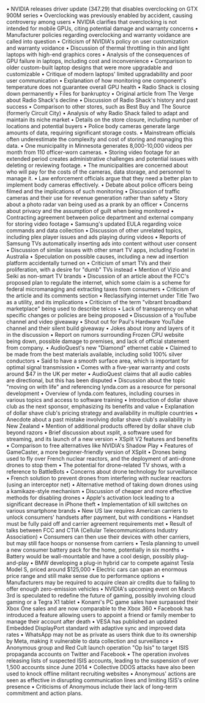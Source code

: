 • NVIDIA releases driver update (347.29) that disables overclocking on GTX 900M series
• Overclocking was previously enabled by accident, causing controversy among users
• NVIDIA clarifies that overclocking is not intended for mobile GPUs, citing potential damage and warranty concerns
• Manufacturer policies regarding overclocking and warranty voidance are called into question
• Criticism of NVIDIA's policy on user customization and warranty voidance
• Discussion of thermal throttling in thin and light laptops with high-end graphics cores
• Analysis of the consequences of GPU failure in laptops, including cost and inconvenience
• Comparison to older custom-built laptop designs that were more upgradable and customizable
• Critique of modern laptops' limited upgradability and poor user communication
• Explanation of how monitoring one component's temperature does not guarantee overall GPU health
• Radio Shack is closing down permanently
• Files for bankruptcy
• Original article from The Verge about Radio Shack's decline
• Discussion of Radio Shack's history and past success
• Comparison to other stores, such as Best Buy and The Source (formerly Circuit City)
• Analysis of why Radio Shack failed to adapt and maintain its niche market
• Details on the store closure, including number of locations and potential buyers
• Police body cameras generate large amounts of data, requiring significant storage costs.
• Mainstream officials often underestimate the complexity and cost of storing and managing this data.
• One municipality in Minnesota generates 8,000-10,000 videos per month from 110 officer-worn cameras.
• Storing video footage for an extended period creates administrative challenges and potential issues with deleting or reviewing footage.
• The municipalities are concerned about who will pay for the costs of the cameras, data storage, and personnel to manage it.
• Law enforcement officials argue that they need a better plan to implement body cameras effectively.
• Debate about police officers being filmed and the implications of such monitoring
• Discussion of traffic cameras and their use for revenue generation rather than safety
• Story about a photo radar van being used as a prank by an officer
• Concerns about privacy and the assumption of guilt when being monitored
• Contracting agreement between police department and external company for storing video footage
• Samsung's updated EULA regarding voice commands and data collection
• Discussion of other unrelated topics, including plex player issues and ads playing during videos
• Reports of Samsung TVs automatically inserting ads into content without user consent
• Discussion of similar issues with other smart TV apps, including Foxtel in Australia
• Speculation on possible causes, including a new ad insertion platform accidentally turned on
• Criticism of smart TVs and their proliferation, with a desire for "dumb" TVs instead
• Mention of Vizio and Seiki as non-smart TV brands
• Discussion of an article about the FCC's proposed plan to regulate the internet, which some claim is a scheme for federal micromanaging and extracting taxes from consumers
• Criticism of the article and its comments section
• Reclassifying internet under Title Two as a utility, and its implications
• Criticism of the term "vibrant broadband marketplace" being used to describe telcos
• Lack of transparency on what specific changes or policies are being proposed
• Discussion of a YouTube channel and video giveaway
• Shout out for Paul's Hardware YouTube channel and their silent build giveaway
• Jokes about irony and layers of it in the discussion
• Report on rumors surrounding Frozen CPU website being down, possible damage to premises, and lack of official statement from company.
• AudioQuest's new "Diamond" ethernet cable
• Claimed to be made from the best materials available, including solid 100% silver conductors
• Said to have a smooth surface area, which is important for optimal signal transmission
• Comes with a five-year warranty and costs around $47 in the UK per meter
• AudioQuest claims that all audio cables are directional, but this has been disputed
• Discussion about the topic "moving on with life" and referencing lynda.com as a resource for personal development
• Overview of lynda.com features, including courses in various topics and access to software training
• Introduction of dollar shave club as the next sponsor, emphasizing its benefits and value
• Explanation of dollar shave club's pricing strategy and availability in multiple countries
• Anecdote about a past mistake involving dollar shave club's availability in New Zealand
• Mention of additional products offered by dollar shave club beyond razors
• Brief discussion about xsplit, a software used for streaming, and its launch of a new version
• XSplit V2 features and benefits
• Comparison to free alternatives like NVIDIA's Shadow Play
• Features of GameCaster, a more beginner-friendly version of XSplit
• Drones being used to fly over French nuclear reactors, and the deployment of anti-drone drones to stop them
• The potential for drone-related TV shows, with a reference to BattleBots
• Concerns about drone technology for surveillance
• French solution to prevent drones from interfering with nuclear reactors (using an interceptor net)
• Alternative method of taking down drones using a kamikaze-style mechanism
• Discussion of cheaper and more effective methods for disabling drones
• Apple's activation lock leading to a significant decrease in iPhone theft
• Implementation of kill switches on various smartphone brands
• New US law requires American carriers to unlock consumers' handsets after payment, but with conditions
• Handset must be fully paid off and carrier agreement requirements met
• Result of talks between FCC and CTIA (Cellular Telecommunications Industry Association)
• Consumers can then use their devices with other carriers, but may still face hoops or nonsense from carriers
• Tesla planning to unveil a new consumer battery pack for the home, potentially in six months
• Battery would be wall-mountable and have a cool design, possibly plug-and-play
• BMW developing a plug-in hybrid car to compete against Tesla Model S, priced around $125,000
• Electric cars can span an enormous price range and still make sense due to performance options
• Manufacturers may be required to acquire clean air credits due to failing to offer enough zero-emission vehicles
• NVIDIA's upcoming event on March 3rd is speculated to redefine the future of gaming, possibly involving cloud gaming or a Tegra X1 tablet
• Konami's PC game sales have surpassed their Xbox One sales and are now comparable to the Xbox 360
• Facebook has introduced a feature allowing users to appoint a friend or family member to manage their account after death
• VESA has published an updated Embedded DisplayPort standard with adaptive sync and improved data rates
• WhatsApp may not be as private as users think due to its ownership by Meta, making it vulnerable to data collection and surveillance
• Anonymous group and Red Cult launch operation "Op Isis" to target ISIS propaganda accounts on Twitter and Facebook
• The operation involves releasing lists of suspected ISIS accounts, leading to the suspension of over 1,500 accounts since June 2014
• Collective DDOS attacks have also been used to knock offline militant recruiting websites
• Anonymous' actions are seen as effective in disrupting communication lines and limiting ISIS's online presence
• Criticisms of Anonymous include their lack of long-term commitment and action plans.